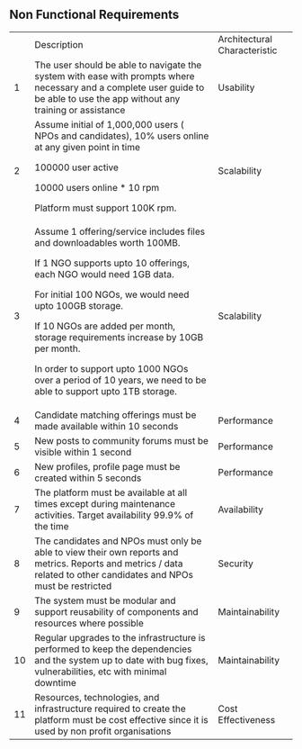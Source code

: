 ## Non Functional Requirements


<table>
  <tr>
   <td>
   </td>
   <td>Description
   </td>
   <td>Architectural Characteristic
   </td>
  </tr>
  <tr>
   <td>1
   </td>
   <td>The user should be able to navigate the system with ease with prompts where necessary and a complete user guide to be able to use the app without any training or assistance
   </td>
   <td>Usability
   </td>
  </tr>
  <tr>
   <td>2
   </td>
   <td>Assume initial of 1,000,000 users ( NPOs and candidates), 10% users online at any given point in time
<p>
100000 user active
<p>
10000 users online  * 10 rpm
<p>
Platform must support 100K rpm.
   </td>
   <td>Scalability
   </td>
  </tr>
  <tr>
   <td>3
   </td>
   <td>Assume 1 offering/service includes files and downloadables worth 100MB.

If 1 NGO supports upto 10 offerings, each NGO would need 1GB data.

For initial 100 NGOs, we would need upto 100GB storage.

If 10 NGOs are added per month, storage requirements increase by 10GB per month.

In order to support upto 1000 NGOs over a period of 10 years, we need to be able to support upto 1TB storage.
   </td>
   <td>Scalability
   </td>
  </tr>
  <tr>
   <td>4
   </td>
   <td>Candidate matching offerings must be made available within 10 seconds
   </td>
   <td>Performance
   </td>
  </tr>
  <tr>
   <td>5
   </td>
   <td>New posts to community forums must be visible within 1 second
   </td>
   <td>Performance
   </td>
  </tr>
  <tr>
   <td>6
   </td>
   <td>New profiles, profile page must be created within 5 seconds
   </td>
   <td>Performance
   </td>
  </tr>
  <tr>
   <td>7
   </td>
   <td>The platform must be available at all times except during maintenance activities. Target availability 99.9% of the time
   </td>
   <td>Availability
   </td>
  </tr>
  <tr>
   <td>8
   </td>
   <td>The candidates and NPOs must only be able to view their own reports and metrics. Reports and metrics / data related to other candidates and NPOs must be restricted
   </td>
   <td>Security
   </td>
  </tr>
  <tr>
   <td>9
   </td>
   <td>The system must be modular and support reusability of components and resources where possible
   </td>
   <td>Maintainability
   </td>
  </tr>
  <tr>
   <td>10
   </td>
   <td>Regular upgrades to the infrastructure is performed to keep the dependencies and the system up to date with bug fixes, vulnerabilities, etc with minimal downtime
   </td>
   <td>Maintainability
   </td>
  </tr>
  <tr>
   <td>11
   </td>
   <td>Resources, technologies, and infrastructure required to create the platform must be cost effective since it is used by non profit organisations
   </td>
   <td>Cost Effectiveness
   </td>
  </tr>
</table>


